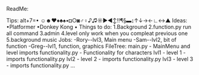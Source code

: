 ReadMe:

Tips:
  alt+7=•
☺☻♥♦♣♠•◘○◙♂♀♪♫☼►◄↕‼¶§▬↨↑↓→←∟↔▲
Ideas:
  •Platformer
  •Donkey Kong
  •
Things to do:
  1.Background
  2.function.py run all command
  3.admin
  4.level only work when you compleat previous one
  5.background music
Jobs:
-Rory--lvl3, Main menu
-Sam--lvl2, bit of function
-Greg--lvl1, function, graphics
FileTree:
main.py - MainMenu and level imports
functionality.py - Functionality for characters
lvl1 - level 1 - imports functionality.py
lvl2 - level 2 - imports functionality.py
lvl3 - level 3 - imports functionality.py
...

